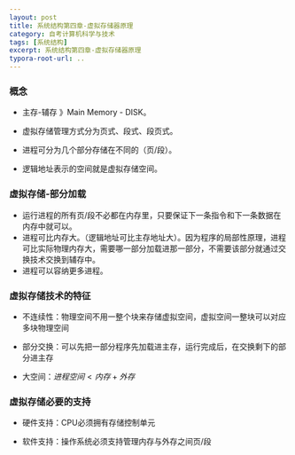 ```yaml
---
layout: post
title: 系统结构第四章-虚拟存储器原理
category: 自考计算机科学与技术
tags: [系统结构]
excerpt: 系统结构第四章-虚拟存储器原理
typora-root-url: ..
---
```




### 概念

- 主存-辅存 》Main Memory - DISK。

- 虚拟存储管理方式分为页式、段式、段页式。

- 进程可分为几个部分存储在不同的（页/段）。

- 逻辑地址表示的空间就是虚拟存储空间。



### 虚拟存储-部分加载

- 运行进程的所有页/段不必都在内存里，只要保证下一条指令和下一条数据在内存中就可以。
- 进程可比内存大。（逻辑地址可比主存地址大）。因为程序的局部性原理，进程可比实际物理内存大，需要哪一部分加载进那一部分，不需要该部分就通过交换技术交换到辅存中。
- 进程可以容纳更多进程。



### 虚拟存储技术的特征

- 不连续性：物理空间不用一整个块来存储虚拟空间，虚拟空间一整块可以对应多块物理空间

- 部分交换：可以先把一部分程序先加载进主存，运行完成后，在交换剩下的部分进主存

- 大空间：$进程空间<内存+外存$



### 虚拟存储必要的支持

- 硬件支持：CPU必须拥有存储控制单元

- 软件支持：操作系统必须支持管理内存与外存之间页/段